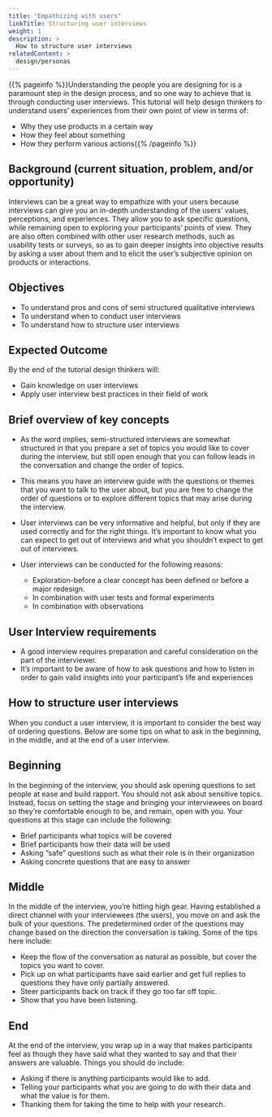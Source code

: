 ```yaml
---
title: "Empathizing with users"
linkTitle: Structuring user interviews
weight: 1
description: >
  How to structure user interviews
relatedContent: >
  design/personas
---
```



{{% pageinfo %}}Understanding the people you are designing for is a paramount step in the design process, and so one way to achieve that is through conducting user interviews. This tutorial will help design thinkers to understand users’ experiences from their own point of view in terms of: 

- Why they use products in a certain way
- How they feel about something
- How they perform various actions{{% /pageinfo %}}

## Background (current situation, problem, and/or opportunity)

Interviews can be a great way to empathize with your users because interviews can give you an in-depth understanding of the users’ values, perceptions, and experiences. They allow you to ask specific questions, while remaining open to exploring your participants’ points of view. They are also often combined with other user research methods, such as usability tests or surveys, so as to gain deeper insights into objective results by asking a user about them and to elicit the user’s subjective opinion on products or interactions.

## Objectives

- To understand pros and cons of semi structured qualitative interviews
- To understand when to conduct user interviews
- To understand how to structure user interviews

## Expected Outcome

By the end of the tutorial design thinkers will:

- Gain knowledge on user interviews
- Apply user interview best practices in their field of work

## Brief overview of key concepts

- As the word implies, semi-structured interviews are somewhat structured in that you prepare a set of topics you would like to cover during the interview, but still open enough that you can follow leads in the conversation and change the order of topics.

- This means you have an interview guide with the questions or themes that you want to talk to the user about, but you are free to change the order of questions or to explore different topics that may arise during the interview. 

- User interviews can be very informative and helpful, but only if they are used correctly and for the right things. It’s important to know what you can expect to get out of interviews and what you shouldn’t expect to get out of interviews.

- User interviews can be conducted for the following reasons:
  - Exploration-before a clear concept has been defined or before a major redesign.
  - In combination with user tests and formal experiments
  - In combination with observations

## User Interview requirements

- A good interview requires preparation and careful consideration on the part of the interviewer.
- It’s important to be aware of how to ask questions and how to listen in order to gain valid insights into your participant’s life and experiences

## How to structure user interviews

When you conduct a user interview, it is important to consider the best way of ordering questions. Below are some tips on what to ask in the beginning, in the middle, and at the end of a user interview. 

## Beginning

In the beginning of the interview, you should ask opening questions to set people at ease and build rapport. You should not ask about sensitive topics. Instead, focus on setting the stage and bringing your interviewees on board so they’re comfortable enough to be, and remain, open with you. Your questions  at this stage can include the following:
- Brief participants what topics will be covered
- Brief participants how their data will be used
- Asking “safe” questions such as what their role is in their organization
- Asking concrete questions that are easy to answer

## Middle

In the middle of the interview, you’re hitting high gear. Having established a direct channel with your interviewees (the users), you move on and ask the bulk of your questions. The predetermined order of the questions may change based on the direction the conversation is taking. Some of the tips here include:
- Keep the flow of the conversation as natural as possible, but cover the topics you want to cover.
- Pick up on what participants have said earlier and get full replies to questions they have only partially answered.
- Steer participants back on track if they go too far off topic.
- Show that you have been listening. 

## End

At the end of the interview, you wrap up in a way that makes participants feel as though they have said what they wanted to say and that their answers are valuable. Things you should do include:
- Asking if there is anything participants would like to add.
- Telling your participants what you are going to do with their data and what the value is for them. 
- Thanking them for taking the time to help with your research. 








